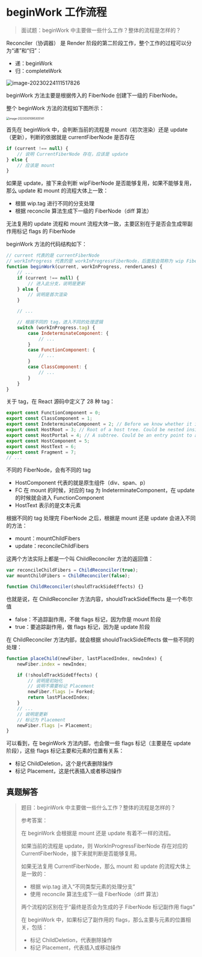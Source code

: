 # beginWork 工作流程

> 面试题：beginWork 中主要做一些什么工作？整体的流程是怎样的？

Reconciler（协调器） 是 Render 阶段的第二阶段工作，整个工作的过程可以分为“递”和“归”：

-   递：beginWork
-   归：completeWork

![image-20230224111517826](https://xiejie-typora.oss-cn-chengdu.aliyuncs.com/2023-03-10-053722.png)

beginWork 方法主要是根据传入的 FiberNode 创建下一级的 FiberNode。

整个 beginWork 方法的流程如下图所示：

<img src="https://xiejie-typora.oss-cn-chengdu.aliyuncs.com/2023-03-01-015305.png" alt="image-20230301095305141" style="zoom:50%;" />

首先在 beginWork 中，会判断当前的流程是 mount（初次渲染）还是 update（更新），判断的依据就是 currentFiberNode 是否存在

```js
if (current !== null) {
    // 说明 CurrentFiberNode 存在，应该是 update
} else {
    // 应该是 mount
}
```

如果是 update，接下来会判断 wipFiberNode 是否能够复用，如果不能够复用，那么 update 和 mount 的流程大体上一致：

-   根据 wip.tag 进行不同的分支处理
-   根据 reconcile 算法生成下一级的 FiberNode（diff 算法）

无法复用的 update 流程和 mount 流程大体一致，主要区别在于是否会生成带副作用标记 flags 的 FiberNode

beginWork 方法的代码结构如下：

```js
// current 代表的是 currentFiberNode
// workInProgress 代表的是 workInProgressFiberNode，后面我会简称为 wip FiberNode
function beginWork(current, workInProgress, renderLanes) {
    // ...
    if (current !== null) {
        // 进入此分支，说明是更新
    } else {
        // 说明是首次渲染
    }

    // ...

    // 根据不同的 tag，进入不同的处理逻辑
    switch (workInProgress.tag) {
        case IndeterminateComponent: {
            // ...
        }
        case FunctionComponent: {
            // ...
        }
        case ClassComponent: {
            // ...
        }
    }
}
```

关于 tag，在 React 源码中定义了 28 种 tag：

```js
export const FunctionComponent = 0;
export const ClassComponent = 1;
export const IndeterminateComponent = 2; // Before we know whether it is function or class
export const HostRoot = 3; // Root of a host tree. Could be nested inside another node.
export const HostPortal = 4; // A subtree. Could be an entry point to a different renderer.
export const HostComponent = 5;
export const HostText = 6;
export const Fragment = 7;
// ...
```

不同的 FiberNode，会有不同的 tag

-   HostComponent 代表的就是原生组件（div、span、p）
-   FC 在 mount 的时候，对应的 tag 为 IndeterminateComponent，在 update 的时候就会进入 FunctionComponent
-   HostText 表示的是文本元素

根据不同的 tag 处理完 FiberNode 之后，根据是 mount 还是 update 会进入不同的方法：

-   mount：mountChildFibers
-   update：reconcileChildFibers

这两个方法实际上都是一个叫 ChildReconciler 方法的返回值：

```js
var reconcileChildFibers = ChildReconciler(true);
var mountChildFibers = ChildReconciler(false);

function ChildReconciler(shouldTrackSideEffects) {}
```

也就是说，在 ChildReconciler 方法内容，shouldTrackSideEffects 是一个布尔值

-   false：不追踪副作用，不做 flags 标记，因为你是 mount 阶段
-   true：要追踪副作用，做 flags 标记，因为是 update 阶段

在 ChildReconciler 方法内部，就会根据 shouldTrackSideEffects 做一些不同的处理：

```js
function placeChild(newFiber, lastPlacedIndex, newIndex) {
    newFiber.index = newIndex;

    if (!shouldTrackSideEffects) {
        // 说明是初始化
        // 说明不需要标记 Placement
        newFiber.flags |= Forked;
        return lastPlacedIndex;
    }
    // ...
    // 说明是更新
    // 标记为 Placement
    newFiber.flags |= Placement;
}
```

可以看到，在 beginWork 方法内部，也会做一些 flags 标记（主要是在 update 阶段），这些 flags 标记主要和元素的位置有关系：

-   标记 ChildDeletion，这个是代表删除操作
-   标记 Placement，这是代表插入或者移动操作

## 真题解答

> 题目：beginWork 中主要做一些什么工作？整体的流程是怎样的？
>
> 参考答案：
>
> 在 beginWork 会根据是 mount 还是 update 有着不一样的流程。
>
> 如果当前的流程是 update，则 WorkInProgressFiberNode 存在对应的 CurrentFiberNode，接下来就判断是否能够复用。
>
> 如果无法复用 CurrentFiberNode，那么 mount 和 update 的流程大体上是一致的：
>
> -   根据 wip.tag 进入“不同类型元素的处理分支”
> -   使用 reconcile 算法生成下一级 FiberNode（diff 算法）
>
> 两个流程的区别在于“最终是否会为生成的子 FiberNode 标记副作用 flags”
>
> 在 beginWork 中，如果标记了副作用的 flags，那么主要与元素的位置相关，包括：
>
> -   标记 ChildDeletion，代表删除操作
> -   标记 Placement，代表插入或移动操作
